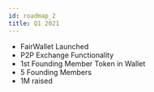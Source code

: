 ```yaml
---
id: roadmap_2
title: Q1 2021
---
```


- FairWallet Launched
- P2P Exchange Functionality
- 1st Founding Member Token in Wallet
- 5 Founding Members
- 1M raised
